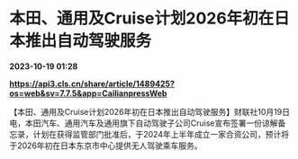 # 本田、通用及Cruise计划2026年初在日本推出自动驾驶服务

**2023-10-19 01:28**

**https://api3.cls.cn/share/article/1489425?os=web&sv=7.7.5&app=CailianpressWeb**

【本田、通用及Cruise计划2026年初在日本推出自动驾驶服务】财联社10月19日电，本田汽车、通用汽车及通用旗下自动驾驶子公司Cruise宣布签署一份谅解备忘录，计划在获得监管部门批准后，于2024年上半年成立一家合资公司，预计将于2026年初在日本东京市中心提供无人驾驶乘车服务。